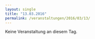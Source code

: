 ```yaml
---
layout: single
title: "13.03.2016"
permalink: /veranstaltungen/2016/03/13/
---
```


Keine Veranstaltung an diesem Tag.
